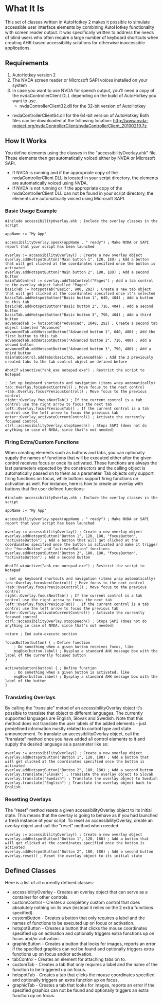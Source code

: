 # What It Is
This set of classes written in AutoHotkey 2 makes it possible to simulate accessible user interface elements by combining AutoHotkey functionality with screen reader output. It was specifically written to address the needs of blind users who often require a large number of keyboard shortcuts when creating AHK-based accessibility solutions for otherwise inaccessible applications.
## Requirements
 1. AutoHotkey version 2
 2. The NVDA screen reader or Microsoft SAPI voices installed on your system
 3. In case you want to use NVDA for speech output, you'll need a copy of the nvdaControllerClient DLL depending on the build of AutoHotkey you want to use.
    * nvdaControllerClient32.dll for the 32-bit version of AutoHotkey
   * nvdaControllerClient64.dll  for the 64-bit version of AutoHotkey
  Both files can be downloaded at the following location: http://www.nvda-project.org/nvdaControllerClient/nvdaControllerClient_20100219.7z
## How It Works
You define elements using the classes in the "accessibilityOverlay.ahk" file. These elements then get automatically voiced either by NVDA or Microsoft SAPI.
* If NVDA is running and if the appropriate copy of the nvdaControllerClient DLL is located in your script directory, the elements are automatically voiced using NVDA.
* If NVDA is not running or if the appropriate copy of the nvdaControllerClient DLL can not be found in your script directory, the elements are automatically voiced using Microsoft SAPI.
### Basic Usage Example
```
#include accessibilityOverlay.ahk ; Include the overlay classes in the script

appName := "My App"

accessibilityOverlay.speak(appName . " ready") ; Make NVDA or SAPI report that your script has been launched

overlay := accessibilityOverlay() ; Create a new overlay object
overlay.addHotspotButton("Main button 1", 120, 180) ; Add a button that will get clicked at the coordinates specified once the button is activated
overlay.addHotspotButton("Main button 2", 180, 180) ; Add a second button
mainTabControl := overlay.addTabControl("Pages") ; Add a tab control to the overlay object labelled "Pages"
basicTab := hotspotTab("Basic", 900, 292) ; Create a new tab object that will get clicked at the coordinates specified once it's selected
basicTab.addHotspotButton("Basic button 1", 640, 404) ; Add a button to this tab
basicTab.addHotspotButton("Basic button 2", 716, 404) ; Add a second button
basicTab.addHotspotButton("Basic button 3", 790, 404) ; Add a third button
advancedTab := hotspotTab("Advanced", 1048, 292) ; Create a second tab object labelled "Advanced"
advancedTab.addHotspotButton("Advanced button 1", 640, 480) ; Add the first button to this tab
advancedTab.addHotspotButton("Advanced button 2", 716, 480) ; Add a second button
advancedTab.addHotspotButton("Advanced button 3", 790, 480) ; Add a third button
mainTabControl.addTabs(basicTab, advancedTab) ; Add the 2 previously created tabs to the tab control object we defined before

#hotIf winActive("ahk_exe notepad.exe") ; Restrict the script to Notepad

; Set up keyboard shortcuts and navigation (items wrap automatically)
tab::Overlay.focusNextControl() ; Move focus to the next control
+tab::Overlay.focusPreviousControl() ; Move focus to the previous control
right::Overlay.focusNextTab() ; If the current control is a tab control use the right arrow to focus the next tab
left::Overlay.focusPreviousTab() ; If the current control is a tab control use the left arrow to focus the previous tab
enter::Overlay.activateCurrentControl() ; Activate the currently focused control
ctrl::accessibilityOverlay.stopSpeech() ; Stops SAPI (does not do anything in case of NVDA, since that's not needed)
```
### Firing Extra/Custom Functions
When creating elements such as buttons and tabs, you can optionally supply the names of functions that will be executed either after the given control receives focus or once its activated. These functions are always the last parameters expected by the constructors and the calling object is automatically passed on to them as a parameter. Tab objects only support firing functions on focus, while buttons support firing functions on activation as well.
For instance, here is how to create an overlay with buttons that fire user defined functions:
```
#include accessibilityOverlay.ahk ; Include the overlay classes in the script

appName := "My App"

accessibilityOverlay.speak(appName . " ready") ; Make NVDA or SAPI report that your script has been launched

overlay := accessibilityOverlay() ; Create a new overlay object
overlay.addHotspotButton("Button 1", 120, 180, "focusButton", "activateButton") ; Add a button that will get clicked at the coordinates specified once the button is activated and make it trigger the "focusButton" and "activateButton" functions
overlay.addHotspotButton("Button 2", 180, 180, "focusButton", "activateButton") ; Add a second button

#hotIf winActive("ahk_exe notepad.exe") ; Restrict the script to Notepad

; Set up keyboard shortcuts and navigation (items wrap automatically)
tab::Overlay.focusNextControl() ; Move focus to the next control
+tab::Overlay.focusPreviousControl() ; Move focus to the previous control
right::Overlay.focusNextTab() ; If the current control is a tab control use the right arrow to focus the next tab
left::Overlay.focusPreviousTab() ; If the current control is a tab control use the left arrow to focus the previous tab
enter::Overlay.activateCurrentControl() ; Activate the currently focused control
ctrl::accessibilityOverlay.stopSpeech() ; Stops SAPI (does not do anything in case of NVDA, since that's not needed)

return ; End auto-execute section

focusButton(button) { ; Define function
    ; Do something when a given button receives focus, like
    msgBox(button.label) ; Dysplay a standard AHK message box with the label of the currently focused button
}

activateButton(button) { ; Define function
    ; Do something when a given button is activated, like
    msgBox(button.label) ; Dysplay a standard AHK message box with the label of the button
}
```
### Translating Overlays
By calling the "translate" metod of an accessibilityOverlay object it's possible to translate that object to different languages. The currently supported languages are English, Slovak and Swedish. Note that this method does not translate the user labels of the added elements - just predefined information mostly related to control type and state announcement.
To translate an accessibilityOverlay object, call the “translate” method once you have added all control elements to it and supply the desired language as a parameter like so:
```
overlay := accessibilityOverlay() ; Create a new overlay object
overlay.addHotspotButton("Button 1", 120, 180) ; Add a button that will get clicked at the coordinates specified once the button is activated
overlay.addHotspotButton("Button 2", 180, 180) ; Add a second button
overlay.translate("Slovak") ; Translate the overlay object to Slovak
overlay.translate("Swedish") ; Translate the overlay object to Swedish
overlay.translate("English") ; Translate the overlay object back to English
```
### Resetting Overlays
The "reset" method resets a given accessibilityOverlay object to its initial state. This means that the overlay is going to behave as if you had launched a fresh instance of your script.
To reset an accessibilityOverlay, create an overlay object and call the "reset" method when needed:
```
overlay := accessibilityOverlay() ; Create a new overlay object
overlay.addHotspotButton("Button 1", 120, 180) ; Add a button that will get clicked at the coordinates specified once the button is activated
overlay.addHotspotButton("Button 2", 180, 180) ; Add a second button
overlay.reset() ; Reset the overlay object to its initial state
```
## Defined Classes
Here is a list of all currently defined classes:
* accessibilityOverlay - Creates an overlay object that can serve as a container for other controls.
* customControl - Creates a completely custom control that does absolutely nothing on its own (instead it relies on the 2 extra functions specified).
* customButton - Creates a button that only requires a label and the names of functions to be executed up on focus or activation.
* hotspotButton - Creates a button that clicks the mouse coordinates specified up on activation and optionally triggers extra functions up on focus and/or activation.
* graphicButton - Creates a button that looks for images, reports an error if the specified graphics can not be found and optionally triggers extra functions up on focus and/or activation.
* tabControl - Creates an element for attaching tabs on to.
* customTab - Creates a tab that only requires a label and the name of the function to be triggered up on focus.
* hotspotTab - Creates a tab that clicks the mouse coordinates specified and optionally triggers an extra function up on focus.
* graphicTab - Creates a tab that looks for images, reports an error if the specified graphics can not be found and optionally triggers an extra function up on focus.
